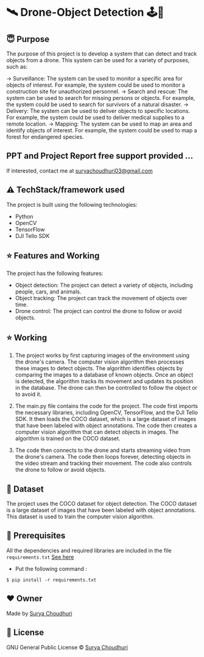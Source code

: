 # 🛰 Drone-Object Detection 🕹️📡

## :innocent: Purpose
The purpose of this project is to develop a system that can detect and track objects from a drone. This system can be used for a variety of purposes, such as:

-> Surveillance: The system can be used to monitor a specific area for objects of interest. For example, the system could be used to monitor a construction site for unauthorized personnel.
-> Search and rescue: The system can be used to search for missing persons or objects. For example, the system could be used to search for survivors of a natural disaster.
-> Delivery: The system can be used to deliver objects to specific locations. For example, the system could be used to deliver medical supplies to a remote location.
-> Mapping: The system can be used to map an area and identify objects of interest. For example, the system could be used to map a forest for endangered species.

## PPT and Project Report free support provided ...
If interested, contact me at suryachoudhuri03@gmail.com

## :warning: TechStack/framework used
The project is built using the following technologies:
- Python
- OpenCV
- TensorFlow
- DJI Tello SDK

## :star: Features and Working

The project has the following features:

- Object detection: The project can detect a variety of objects, including people, cars, and animals.
- Object tracking: The project can track the movement of objects over time.
- Drone control: The project can control the drone to follow or avoid objects.

## :star: Working

1. The project works by first capturing images of the environment using the drone's camera. The computer vision algorithm then processes these images to detect     objects. The algorithm identifies objects by comparing the images to a database of known objects. Once an object is detected, the algorithm tracks its movement and updates its position in the database. The drone can then be controlled to follow the object or to avoid it.

2. The main.py file contains the code for the project. The code first imports the necessary libraries, including OpenCV, TensorFlow, and the DJI Tello SDK. It then loads the COCO dataset, which is a large dataset of images that have been labeled with object annotations. The code then creates a computer vision algorithm that can detect objects in images. The algorithm is trained on the COCO dataset.

3. The code then connects to the drone and starts streaming video from the drone's camera. The code then loops forever, detecting objects in the video stream and tracking their movement. The code also controls the drone to follow or avoid objects.

## :file_folder: Dataset

The project uses the COCO dataset for object detection. The COCO dataset is a large dataset of images that have been labeled with object annotations. This dataset is used to train the computer vision algorithm.

## :key: Prerequisites
All the dependencies and required libraries are included in the file <code>requirements.txt</code> [See here](https://github.com/Suryachoudhuri003/DroneObjectDetection/blob/main/requirements.txt)

- Put the following command :
```
$ pip install -r requirements.txt
```

## :heart: Owner
Made by [Surya Choudhuri](https://github.com/Suryachoudhuri003)

## :eyes: License
GNU General Public License © [Surya Choudhuri](https://github.com/Suryachoudhuri003/DroneObjectDetection/blob/main/LICENSE)

